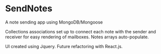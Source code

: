 # SendNotes
A note sending app using MongoDB/Mongoose

Collections associations set up to connect each note with the sender and receiver for easy rendering of mailboxes.  Notes arrays auto-populate.

UI created using Jquery.  Future refactoring with React.js.


